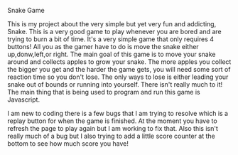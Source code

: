 Snake Game



This is my project about the very simple but yet very fun and addicting, Snake. This is a very good game to play whenever you are bored and are trying to burn a bit of time. It's a very simple game that only requires 4 buttons! All you as the gamer have to do is move the snake either up,donw,left,or right. The main goal of this game is to move your snake around and collects apples to grow your snake. The more apples you collect the bigger you get and the harder the game gets, you will need some sort of reaction time so you don't lose. The only ways to lose is either leading your snake out of bounds or running into yourself. There isn't really much to it! The main thing that is being used to program and run this game is Javascript.

I am new to coding there is a few bugs that I am trying to resolve which is a replay button for when the game is finished. At the moment you have to refresh  the page to play again but I am working to fix that. Also this isn't really much of a bug but I also trying to add a little score counter at the bottom to see how much score you have!
